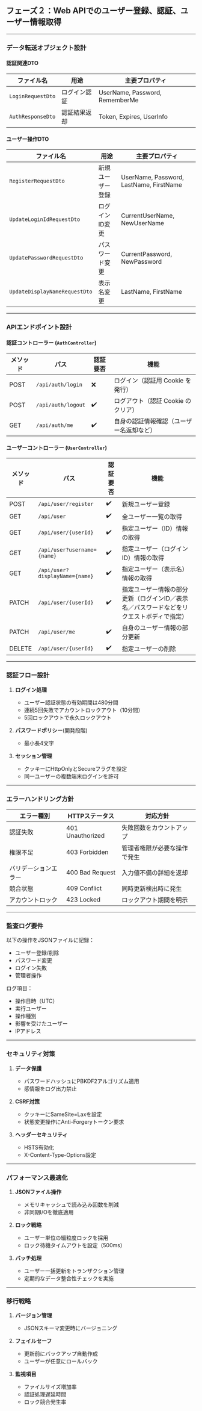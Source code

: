 ## フェーズ２：Web APIでのユーザー登録、認証、ユーザー情報取得

---

### データ転送オブジェクト設計

#### 認証関連DTO
| ファイル名 | 用途 | 主要プロパティ |
|-----------|------|---------------|
| `LoginRequestDto` | ログイン認証 | UserName, Password, RememberMe |
| `AuthResponseDto` | 認証結果返却 | Token, Expires, UserInfo |

#### ユーザー操作DTO
| ファイル名 | 用途 | 主要プロパティ |
|-----------|------|---------------|
| `RegisterRequestDto` | 新規ユーザー登録 | UserName, Password, LastName, FirstName |
| `UpdateLoginIdRequestDto` | ログインID変更 | CurrentUserName, NewUserName |
| `UpdatePasswordRequestDto` | パスワード変更 | CurrentPassword, NewPassword |
| `UpdateDisplayNameRequestDto` | 表示名変更 | LastName, FirstName |


---

### APIエンドポイント設計

#### 認証コントローラー (`AuthController`)
|メソッド|パス|認証要否|機能|
|---|---|---|---|
|POST|`/api/auth/login`|❌|ログイン（認証用 Cookie を発行）|
|POST|`/api/auth/logout`|✔️|ログアウト（認証 Cookie のクリア）|
|GET|`/api/auth/me`|✔️|自身の認証情報確認（ユーザー名返却など）|

#### ユーザーコントローラー (`UserController`)
|メソッド|パス|認証要否|機能|
|---|---|---|---|
|POST|`/api/user/register`|✔️|新規ユーザー登録|
|GET|`/api/user`|✔️|全ユーザー一覧の取得|
|GET|`/api/user/{userId}`|✔️|指定ユーザー（ID）情報の取得|
|GET|`/api/user?username={name}`|✔️|指定ユーザー（ログインID）情報の取得|
|GET|`/api/user?displayName={name}`|✔️|指定ユーザー（表示名）情報の取得|
|PATCH|`/api/user/{userId}`|✔️|指定ユーザー情報の部分更新（ログインID／表示名／パスワードなどをリクエストボディで指定）|
|PATCH|`/api/user/me`|✔️|自身のユーザー情報の部分更新|
|DELETE|`/api/user/{userId}`|✔️|指定ユーザーの削除|

---

### 認証フロー設計

1. **ログイン処理**
   - ユーザー認証状態の有効期間は480分間
   - 連続5回失敗でアカウントロックアウト（10分間）
   - 5回ロックアウトで永久ロックアウト

1. **パスワードポリシー**(開発段階)
   - 最小長4文字

3. **セッション管理**
   - クッキーにHttpOnlyとSecureフラグを設定
   - 同一ユーザーの複数端末ログインを許可

---

### エラーハンドリング方針

| エラー種別 | HTTPステータス | 対応方針 |
|-----------|---------------|----------|
| 認証失敗 | 401 Unauthorized | 失敗回数をカウントアップ |
| 権限不足 | 403 Forbidden | 管理者権限が必要な操作で発生 |
| バリデーションエラー | 400 Bad Request | 入力値不備の詳細を返却 |
| 競合状態 | 409 Conflict | 同時更新検出時に発生 |
| アカウントロック | 423 Locked | ロックアウト期間を明示 |

---

### 監査ログ要件

以下の操作をJSONファイルに記録：
- ユーザー登録/削除
- パスワード変更
- ログイン失敗
- 管理者操作

ログ項目：
- 操作日時（UTC）
- 実行ユーザー
- 操作種別
- 影響を受けたユーザー
- IPアドレス

---

### セキュリティ対策

1. **データ保護**
   - パスワードハッシュにPBKDF2アルゴリズム適用
   - 感情報をログ出力禁止

2. **CSRF対策**
   - クッキーにSameSite=Laxを設定
   - 状態変更操作にAnti-Forgeryトークン要求

3. **ヘッダーセキュリティ**
   - HSTS有効化
   - X-Content-Type-Options設定

---

### パフォーマンス最適化

1. **JSONファイル操作**
   - メモリキャッシュで読み込み回数を削減
   - 非同期I/Oを徹底適用

2. **ロック戦略**
   - ユーザー単位の細粒度ロックを採用
   - ロック待機タイムアウトを設定（500ms）

3. **バッチ処理**
   - ユーザー一括更新をトランザクション管理
   - 定期的なデータ整合性チェックを実施

---


### 移行戦略

1. **バージョン管理**
   - JSONスキーマ変更時にバージョニング

2. **フェイルセーフ**
   - 更新前にバックアップ自動作成
   - ユーザーが任意にロールバック

3. **監視項目**
   - ファイルサイズ増加率
   - 認証処理遅延時間
   - ロック競合発生率
